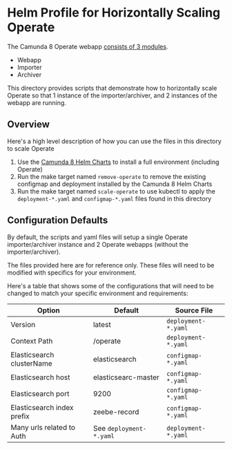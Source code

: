 # Helm Profile for Horizontally Scaling Operate

The Camunda 8 Operate webapp [consists of 3 modules](https://docs.camunda.io/docs/self-managed/operate-deployment/importer-and-archiver/). 
- Webapp
- Importer
- Archiver

This directory provides scripts that demonstrate how to horizontally scale Operate so that 1 instance of the importer/archiver, and 2 instances of the webapp are running. 

## Overview

Here's a high level description of how you can use the files in this directory to scale Operate

1. Use the [Camunda 8 Helm Charts](https://github.com/camunda/camunda-platform-helm) to install a full environment (including Operate)
2. Run the make target named `remove-operate` to remove the existing configmap and deployment installed by the Camunda 8 Helm Charts
3. Run the make target named `scale-operate` to use kubectl to apply the `deployment-*.yaml` and `configmap-*.yaml` files found in this directory

## Configuration Defaults

By default, the scripts and yaml files will setup a single Operate importer/archiver instance and 2 Operate webapps (without the importer/archiver). 

The files provided here are for reference only. These files will need to be modified with specifics for your environment.

Here's a table that shows some of the configurations that will need to be changed to match your specific environment and requirements: 

| Option                     | Default                 | Source File           |
|----------------------------|-------------------------|-----------------------|
| Version                    | latest                  | `deployment-*.yaml`   |
| Context Path               | /operate                | `deployment-*.yaml`   |
| Elasticsearch clusterName  | elasticsearch           | `configmap-*.yaml`    |
| Elasticsearch host         | elasticsearc-master     | `configmap-*.yaml`    |
| Elasticsearch port         | 9200                    | `configmap-*.yaml`    |
| Elasticsearch index prefix | zeebe-record            | `configmap-*.yaml`    |
| Many urls related to Auth  | See `deployment-*.yaml` | `deployment-*.yaml`   |
